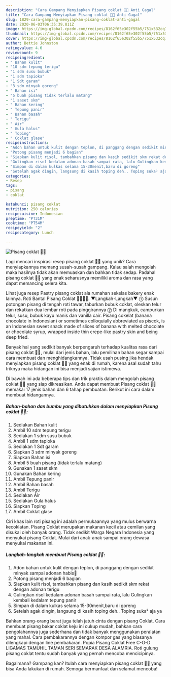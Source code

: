```yaml
---
description: "Cara Gampang Menyiapkan Pisang coklat 🍌🍫 Anti Gagal"
title: "Cara Gampang Menyiapkan Pisang coklat 🍌🍫 Anti Gagal"
slug: 1829-cara-gampang-menyiapkan-pisang-coklat-anti-gagal
date: 2020-06-03T06:35:39.811Z
image: https://img-global.cpcdn.com/recipes/8162f65e302f55b5/751x532cq70/pisang-coklat-🍌🍫-foto-resep-utama.jpg
thumbnail: https://img-global.cpcdn.com/recipes/8162f65e302f55b5/751x532cq70/pisang-coklat-🍌🍫-foto-resep-utama.jpg
cover: https://img-global.cpcdn.com/recipes/8162f65e302f55b5/751x532cq70/pisang-coklat-🍌🍫-foto-resep-utama.jpg
author: Bettie Johnston
ratingvalue: 4.6
reviewcount: 9
recipeingredient:
- " Bahan kulit"
- "10 sdm tepung terigu"
- "1 sdm susu bubuk"
- "1 sdm tapioka"
- "1 Sdt garam"
- "3 sdm minyak goreng"
- " Bahan isi"
- "5 buah pisang tidak terlalu matang"
- "1 saset skm"
- " Bahan kering"
- " Tepung panir"
- " Bahan basah"
- " Terigu"
- " Air"
- " Gula halus"
- " Toping"
- " Coklat glase"
recipeinstructions:
- "Adon bahan untuk kulit dengan teplon, di panggang dengan sedikit minyak sampai adonan habis🤭"
- "Potong pisang menjadi 6 bagian"
- "Siapkan kulit risol, tambahkan pisang dan kasih sedikit skm rekat dengan adonan terigu"
- "Gulingkan risol kedalam adonan basah sampai rata, lalu Gulingkan kembali kedalam tepung panir"
- "Simpan di dalam kulkas selama 15-30menit,baru di goreng"
- "Setelah agak dingin, langsung di kasih toping deh.. Toping suka² aja ya"
categories:
- Resep
tags:
- pisang
- coklat

katakunci: pisang coklat 
nutrition: 250 calories
recipecuisine: Indonesian
preptime: "PT31M"
cooktime: "PT54M"
recipeyield: "2"
recipecategory: Lunch

---
```



![Pisang coklat 🍌🍫](https://img-global.cpcdn.com/recipes/8162f65e302f55b5/751x532cq70/pisang-coklat-🍌🍫-foto-resep-utama.jpg)

Lagi mencari inspirasi resep pisang coklat 🍌🍫 yang unik? Cara menyiapkannya memang susah-susah gampang. Kalau salah mengolah maka hasilnya tidak akan memuaskan dan bahkan tidak sedap. Padahal pisang coklat 🍌🍫 yang enak seharusnya memiliki aroma dan rasa yang dapat memancing selera kita.

Lihat juga resep Pastry pisang coklat ala rumahan sekelas bakery enak lainnya. Roti Bantal Pisang Coklat 🍞🍌🍫🍳. ▼Langkah-Langkah▼ ⓵ Susun potongan pisang di tengah roti tawar, taburkan bubuk coklat, oleskan telur dan rekatkan dua lembar roti pada pinggirannya ⓶ Di mangkuk, campurkan telur, susu, bubuk kayu manis dan vanilla cair. Pisang cokelat (banana chocolate in Indonesian) or sometimes colloquially abbreviated as piscok, is an Indonesian sweet snack made of slices of banana with melted chocolate or chocolate syrup, wrapped inside thin crepe-like pastry skin and being deep fried.

Banyak hal yang sedikit banyak berpengaruh terhadap kualitas rasa dari pisang coklat 🍌🍫, mulai dari jenis bahan, lalu pemilihan bahan segar sampai cara membuat dan menghidangkannya. Tidak usah pusing jika hendak menyiapkan pisang coklat 🍌🍫 yang enak di rumah, karena asal sudah tahu triknya maka hidangan ini bisa menjadi sajian istimewa.


Di bawah ini ada beberapa tips dan trik praktis dalam mengolah pisang coklat 🍌🍫 yang siap dikreasikan. Anda dapat membuat Pisang coklat 🍌🍫 memakai 17 jenis bahan dan 6 tahap pembuatan. Berikut ini cara dalam membuat hidangannya.

<!--inarticleads1-->

##### Bahan-bahan dan bumbu yang dibutuhkan dalam menyiapkan Pisang coklat 🍌🍫:

1. Sediakan  Bahan kulit
1. Ambil 10 sdm tepung terigu
1. Sediakan 1 sdm susu bubuk
1. Ambil 1 sdm tapioka
1. Sediakan 1 Sdt garam
1. Siapkan 3 sdm minyak goreng
1. Siapkan  Bahan isi
1. Ambil 5 buah pisang (tidak terlalu matang)
1. Gunakan 1 saset skm
1. Gunakan  Bahan kering
1. Ambil  Tepung panir
1. Ambil  Bahan basah
1. Ambil  Terigu
1. Sediakan  Air
1. Sediakan  Gula halus
1. Siapkan  Toping
1. Ambil  Coklat glase


Ciri khas lain roti pisang ini adalah permukaannya yang mulus berwarna kecoklatan. Pisang Coklat merupakan makanan kecil atau cemilan yang disukai oleh banyak orang. Tidak sedikit Warga Negara Indonesia yang menyukai pisang Coklat. Mulai dari anak-anak sampai orang dewasa menyukai makanan ini. 

<!--inarticleads2-->

##### Langkah-langkah membuat Pisang coklat 🍌🍫:

1. Adon bahan untuk kulit dengan teplon, di panggang dengan sedikit minyak sampai adonan habis🤭
1. Potong pisang menjadi 6 bagian
1. Siapkan kulit risol, tambahkan pisang dan kasih sedikit skm rekat dengan adonan terigu
1. Gulingkan risol kedalam adonan basah sampai rata, lalu Gulingkan kembali kedalam tepung panir
1. Simpan di dalam kulkas selama 15-30menit,baru di goreng
1. Setelah agak dingin, langsung di kasih toping deh.. Toping suka² aja ya


Bahkan orang-orang barat juga telah jatuh cinta dengan pisang Coklat. Cara membuat pisang bakar coklat keju ini cukup mudah, bahkan cara pengolahannya juga sederhana dan tidak banyak menggunakan peralatan yang mahal. Cara pembakarannya dengan kompor gas yang biasanya dilengkapi dengan line pembakaran. Popia Pisang Coklat Free C-O-D LIGAMAS TAMUHIL TAMAN SERI SEMARAK DESA ALAMRIA. Roti gulung pisang coklat tentu sudah banyak yang pernah mencoba mencicipinya. 

Bagaimana? Gampang kan? Itulah cara menyiapkan pisang coklat 🍌🍫 yang bisa Anda lakukan di rumah. Semoga bermanfaat dan selamat mencoba!
